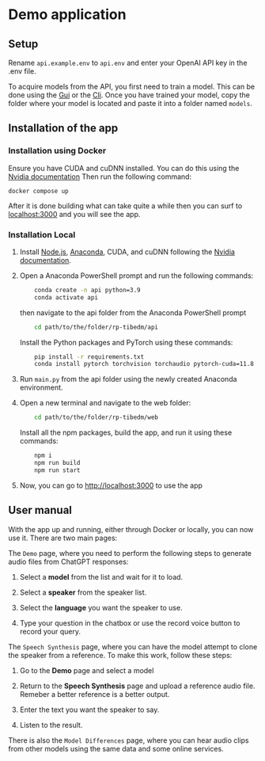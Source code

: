 # Demo application

## Setup 
Rename `api.example.env` to `api.env` and enter your OpenAI API key in the .env file.

To acquire models from the API, you first need to train a model. This can be done using the [Gui](../trainPipeline/README.md) or the [Cli](../tts_models/coqui_xtss/README.md).
Once you have trained your model, copy the folder where your model is located and paste it into a folder named `models`.

## Installation of the app

### Installation using Docker
Ensure you have CUDA and cuDNN installed. You can do this using the [Nvidia documentation](https://docs.nvidia.com/deeplearning/cudnn/install-guide/index.html#install-windows)
Then run the following command:
```
docker compose up 
```
After it is done building what can take quite a while then you can surf to [localhost:3000](http://localhost:3000) and you will see the app.

### Installation Local

1. Install [Node.js](https://nodejs.org/en), [Anaconda](https://www.anaconda.com/download), CUDA, and cuDNN following the [Nvidia documentation](https://docs.nvidia.com/deeplearning/cudnn/install-guide/index.html#install-windows).

2. Open a Anaconda PowerShell prompt and run the following commands: 
    ```bash
        conda create -n api python=3.9
        conda activate api 
    ```
    then navigate to the api folder from the Anaconda PowerShell prompt
    ```bash
        cd path/to/the/folder/rp-tibedm/api
    ```
    Install the Python packages and PyTorch using these commands:
    ```bash
        pip install -r requirements.txt
        conda install pytorch torchvision torchaudio pytorch-cuda=11.8 -c pytorch -c nvidia
    ```

3. Run `main.py` from the api folder using the newly created Anaconda environment.

4. Open a new terminal and navigate to the web folder:
    ```bash
        cd path/to/the/folder/rp-tibedm/web
    ```
    Install all the npm packages, build the app, and run it using these commands:
    ```bash
        npm i
        npm run build
        npm run start
    ```

5. Now, you can go to [http://localhost:3000](http://localhost:3000) to use the app

## User manual

With the app up and running, either through Docker or locally, you can now use it. There are two main pages:

The `Demo` page, where you need to perform the following steps to generate audio files from ChatGPT responses:

1. Select a **model** from the list and wait for it to load.

2. Select a **speaker** from the speaker list.

3. Select the **language** you want the speaker to use.

4. Type your question in the chatbox or use the record voice button to record your query.

The `Speech Synthesis` page, where you can have the model attempt to clone the speaker from a reference. To make this work, follow these steps: 

1. Go to the **Demo** page and select a model

2. Return to the **Speech Synthesis** page and upload a reference audio file. Remeber a better reference is a better output.

3. Enter the text you want the speaker to say.

4. Listen to the result.

There is also the `Model Differences` page, where you can hear audio clips from other models using the same data and some online services.